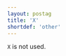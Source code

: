 ```yaml
---
layout: postag
title: 'X'
shortdef: 'other'
---
```


`X` is not used.
<!-- Interlanguage links updated Ne 5. května 2024, 18:19:44 CEST -->
